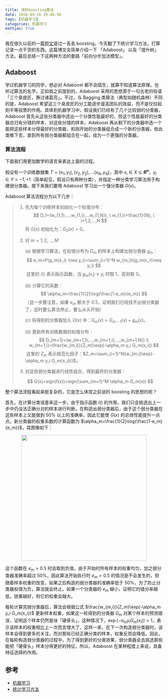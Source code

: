 ```yaml
---
title: 浅析boosting算法
date: 2018-04-16 20:46:56
tags: [机器学习]
categories: 机器学习
mathjax: true
---
```


我在很久以前的一篇[短文](https://jermmy.github.io/2017/04/12/2017-4-12-bagging-boosting-bootstrap/)提过一丢丢 boosting，今天翻了下统计学习方法，打算记录一点干货的东西。这篇博文会简单介绍一下 「Adaboost」 以及「提升树」方法，最后总结一下这两种方法的套路「前向分步加法模型」。

<!--more-->

## Adaboost

学过机器学习的同学，想必对 Adaboost 都不会陌生，就算不知道算法原理，也听过算法的名字。正如我之前提到的，Adaboost 采用的思想源于一句古老的俗语「三个臭皮匠，赛过诸葛亮」。不过，与 Bagging 类算法（典型如随机森林）不同的是，Adaboost 希望这三个臭皮匠的分工能逐步提高团队的效益，而不是仅仅起到平等投票的作用。具体到机器学习中，假设我们已经有了几个比较弱的分类器，Adaboost 首先从这些分类器中选出一个分类性能最好的，但这个性能最好的分类器总归有分错的样本，对这些分错的样本，Adaboost 再从剩下的分类器中选一个能把这些样本分得最好的分类器，和刚开始的分类器组合成一个新的分类器，依此类推下去，直到所有弱分类器都组合在一起，成为一个更强的分类器。

### 算法流程

下面我们用更加数学的语言来表达上面的过程。

假设有一个训练数据集 $T={(x_1, y_1), (x_2, y_2), … (x_N, y_N)}$，其中 $x_i \in X \subseteq \mathbf{R^n}$，$y_i \in Y = {-1, +1}$（简单起见，假设只有两种分类），并指定一种分类学习算法用于构建弱分类器。接下来我们要用 Adaboost 学习出一个强分类器 $G(x)$。

Adaboost 算法流程分为以下几步：

> 1. 先为每个训练样本初始化一个权值分布：
>    $$
>    D_1=(w_{1,1},...,w_{1,i},...w_{1,N}), \ w_{1,i}=\frac{1}{N}, \  i=1,2,...,N
>    $$
>    将 $G(x)$ 初始化为：$G_0(x)=0$。
>
> 2. 对 $m=1,2,…,M$
>
>    (a) 根据学习算法，在权值分布为 $D_m$ 的样本上构建出弱分类器 $g_m$：
>    $$
>    e_m=P(g_m(x_i) \neq y_i)=\sum_{i=1}^N w_{m,i}I(g_m(x_i)\neq y_i)
>    $$
>    ​     这里的 $I()$ 表示指示函数，当 $g_m(x_i) \neq y_i$ 时取 1，否则取 0。
>
>    (b) 计算它的系数：
>    $$
>    \alpha_m=\frac{1}{2}\log{\frac{1-e_m}{e_m}}
>    $$
>    （这一步要注意，如果 $e_m$ 都大于 0.5，证明我们已经找不出弱分类器了，这时要么算法停止，要么从头开始）
>
>    (c) 将得到的分类器加入 $G(x)$ 中：$G_m(x)=G_{m-1}(x)+g_m(x)$。
>
>    (d) 更新所有训练数据的权值分布：
>    $$
>    D_{m+1}=(w_{m+1,1},...,w_{m+1,i},...,w_{m+1,N})  \\
>    w_{m+1,i}=\frac{w_{m,i}}{Z_m}\exp(-\alpha_m y_i G_m(x_i))
>    $$
>    ​    这里的 $Z_m$ 表示规范化因子：$Z_m=\sum_{i=1}^N{w_{m,i}\exp(-\alpha_m y_i G_m(x_i))}$。
>
> 3. 对这些弱分类器进行线性组合，得到最终的分类器：
>
> $$
> G(x)=sign(f(x))=sign(\sum_{m=1}^M \alpha_m G_m(x))
> $$
>

整个算法流程看起来挺复杂的，它是怎么体现之前说的 boosting 的思想的呢？

首先，在计算分类误差率这一步，由于指示函数 $I()$ 的作用，我们只会挑选出上一步中仍没法正确分对的样本进行判断。在构造出弱分类器后，由于这个弱分类器在这些样本上又能做到 50% 以上的准确率，因此它能使 $G(x)$ 的总体性能提升一点点。新分类器的权重系数的计算函数为 $\alpha_m=\frac{1}{2}\log{\frac{1-e_m}{e_m}}$，其图像如下：

<center>

<img src="/images/2018-4-16/Figure_1.png" width="400px">

</center>

这个函数在 $e_m > 0.5$ 时会取到负值，由于开始时所有样本的权重均匀，加之弱分类器准确率超过 50%，因此算法开始执行时 $e_m > 0.5$ 的情况是不会发生的，但随着样本权重的改变，如果之后构造的弱分类器的准确率低于 50%，为了防止分类器权值为负，算法就会终止。如果一个分类器的 $e_m$ 越小，证明它的错分率越低，效果越好，则它的权重会越大。

每轮计算完弱分类器后，算法会根据公式 $\frac{w_{m,i}}{Z_m}\exp(-\alpha_m y_i G_m(x_i))$ 更新样本权重，如果这一轮得到的分类器 $G_m$ 对某个样本的预测错误，证明这个样本仍然是块「硬骨头」，这种情况下，$\exp(-\alpha_m y_i G_m(x_i))>1$，表示该样本的权重相比上一次而言增大了，这样一来，在下一次构造弱分类器时，该样本会得到更多的关注，而对那些已经正确分类的样本，权重反而会降低。因此，在每轮构造弱分类器的过程中，为了得到更好的分类效果，弱分类器会去挑选那些能把「硬骨头」样本分得更好的特征，所以，Adaboost 在某种程度上来说，具备特征选择的作用。



## 参考

+ [机器学习](https://book.douban.com/subject/26708119/)
+ [统计学习方法](https://book.douban.com/subject/10590856/)